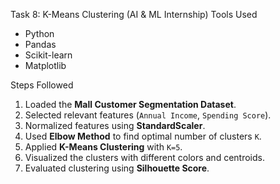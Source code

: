 Task 8: K-Means Clustering (AI & ML Internship)
Tools Used
- Python
- Pandas
- Scikit-learn
- Matplotlib
  
Steps Followed
1. Loaded the **Mall Customer Segmentation Dataset**.
2. Selected relevant features (`Annual Income`, `Spending Score`).
3. Normalized features using **StandardScaler**.
4. Used **Elbow Method** to find optimal number of clusters `K`.
5. Applied **K-Means Clustering** with `K=5`.
6. Visualized the clusters with different colors and centroids.
7. Evaluated clustering using **Silhouette Score**.
